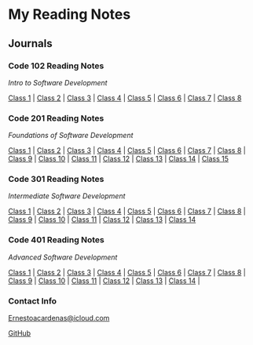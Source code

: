 # **My Reading Notes**

## **Journals**



### **Code 102 Reading Notes**
*Intro to Software Development*


 [Class 1](Code102-notes/class1.md) | [Class 2](Code102-notes/class2.md) |
 [Class 3](Code102-notes/class3.md) | [Class 4](Code102-notes/class4.md) |
 [Class 5](Code102-notes/class5.md) | [Class 6](Code102-notes/class6.md) |
 [Class 7](Code102-notes/class7.md) | [Class 8](Code102-notes/class8.md) 

### **Code 201 Reading Notes**
*Foundations of Software Development*

 [Class 1](Code201-notes/class1.md) | [Class 2](Code201-notes/class2.md) |
 [Class 3](Code201-notes/class3.md) | [Class 4](Code201-notes/class4.md) |
 [Class 5](Code201-notes/class5.md) | [Class 6](Code201-notes/class6.md) |
 [Class 7](Code201-notes/class7.md) | [Class 8](Code201-notes/class8.md) |
 [Class 9](Code201-notes/class9.md) | [Class 10](Code201-notes/class10.md) |
 [Class 11](Code201-notes/class11.md) | [Class 12](Code201-notes/class12.md) |
 [Class 13](Code201-notes/class13.md) | [Class 14](Code201-notes/class14.md) |
 [Class 15](Code201-notes/class15.md) 

### **Code 301 Reading Notes**
*Intermediate Software Development*

 [Class 1](Code301-notes/class1.md) | [Class 2](Code301-notes/class2.md) |
 [Class 3](Code301-notes/class3.md) | [Class 4](Code301-notes/class4.md) |
 [Class 5](Code301-notes/class5.md) | [Class 6](Code301-notes/class6.md) |
 [Class 7](Code301-notes/class7.md) | [Class 8](Code301-notes/class8.md) |
 [Class 9](Code301-notes/class9.md) | [Class 10](Code301-notes/class10.md) |
 [Class 11](Code301-notes/class11.md) | [Class 12](Code301-notes/class12.md) |
 [Class 13](Code301-notes/class13.md) | [Class 14](Code301-notes/class14.md) 

### **Code 401 Reading Notes**
*Advanced Software Development*

 [Class 1](Code401-notes/class1.md) | [Class 2](Code401-notes/class2.md) |
 [Class 3](Code401-notes/class3.md) | [Class 4](Code401-notes/class4.md) |
 [Class 5](Code401-notes/class5.md) | [Class 6](Code401-notes/class6.md) |
 [Class 7](Code401-notes/class7.md) | [Class 8](Code401-notes/class8.md) |
 [Class 9](Code401-notes/class9.md) | [Class 10](Code401-notes/class10.md) |
 [Class 11](Code401-notes/class11.md) | [Class 12](Code401-notes/class12.md) |
 [Class 13](Code401-notes/class13.md) | [Class 14](Code401-notes/class14.md) |


### **Contact Info**

Ernestoacardenas@icloud.com

[GitHub](https://github.com/ernestocardenas)
